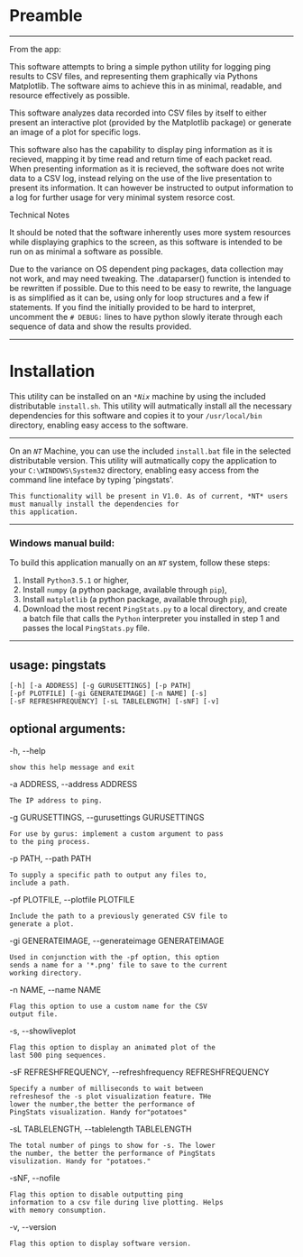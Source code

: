 # Preamble

--------

From the app:

This software attempts to bring a simple python utility for logging ping results to CSV files, and representing them
graphically via Pythons Matplotlib. The software aims to achieve this in as minimal, readable, and resource effectively as possible.                                                                                                 

This software analyzes data recorded into CSV files by itself to either present an interactive plot (provided by the Matplotlib package) or generate an image of a plot for specific logs.                                                    

This software also has the capability to display ping information as it is recieved, mapping it by time read and return
time of each packet read. When presenting information as it is recieved, the software does not write data to a CSV log,
instead relying on the use of the live presentation to present its information. It can however be instructed to output
information to a log for further usage for very minimal system resorce cost.                                         

Technical Notes                                                                                                      

It should be noted that the software inherently uses more system resources while displaying graphics to the screen,
as this software is intended to be run on as minimal a software as possible.                                                

Due to the variance on OS dependent ping packages, data collection may not work, and may need tweaking. The
.dataparser() function is intended to be rewritten if possible. Due to this need to be easy to rewrite, the language is
as simplified as it can be, using only for loop structures and a few if statements. If you find the initially provided
to be hard to interpret, uncomment the `# DEBUG:` lines to have python slowly iterate through each sequence of data and show the results provided. 

--------

# Installation

This utility can be installed on an *`*Nix`* machine by using the included distributable `install.sh`. This utility will
 autmatically install all the necessary dependencies for this software and copies it to your `/usr/local/bin` directory,
 enabling easy access to the software.
 
--------
 
On an *`NT`* Machine, you can use the included `install.bat` file in the selected distributable version. This utility 
 will autmatically copy the application to your `C:\WINDOWS\System32` directory, enabling easy access from the command 
 line inteface by typing 'pingstats'.
 
    This functionality will be present in V1.0. As of current, *NT* users must manually install the dependencies for 
    this application.

--------
    
### Windows manual build:

To build this application manually on an *`NT`* system, follow these steps:

1. Install `Python3.5.1` or higher,
2. Install `numpy` (a python package, available through `pip`),
3. Install `matplotlib` (a python package, available through `pip`),
4. Download the most recent `PingStats.py` to a local directory, and create a batch file that calls the `Python` 
interpreter you installed in step 1 and passes the local `PingStats.py` file.

--------

## usage: pingstats

    [-h] [-a ADDRESS] [-g GURUSETTINGS] [-p PATH]
    [-pf PLOTFILE] [-gi GENERATEIMAGE] [-n NAME] [-s]
    [-sF REFRESHFREQUENCY] [-sL TABLELENGTH] [-sNF] [-v]

## optional arguments:

  -h, --help
              
    show this help message and exit
    
  -a ADDRESS, --address ADDRESS
  
    The IP address to ping.
    
  -g GURUSETTINGS, --gurusettings GURUSETTINGS
  
    For use by gurus: implement a custom argument to pass
    to the ping process.
    
  -p PATH, --path PATH
    
    To supply a specific path to output any files to,
    include a path.
    
  -pf PLOTFILE, --plotfile PLOTFILE
  
    Include the path to a previously generated CSV file to
    generate a plot.
    
  -gi GENERATEIMAGE, --generateimage GENERATEIMAGE
  
    Used in conjunction with the -pf option, this option
    sends a name for a '*.png' file to save to the current
    working directory.
    
  -n NAME, --name NAME
    
    Flag this option to use a custom name for the CSV
    output file.
    
  -s, --showliveplot
      
    Flag this option to display an animated plot of the
    last 500 ping sequences.
    
  -sF REFRESHFREQUENCY, --refreshfrequency REFRESHFREQUENCY
  
    Specify a number of milliseconds to wait between
    refreshesof the -s plot visualization feature. THe
    lower the number,the better the performance of
    PingStats visualization. Handy for"potatoes"
    
  -sL TABLELENGTH, --tablelength TABLELENGTH
  
    The total number of pings to show for -s. The lower
    the number, the better the performance of PingStats
    visulization. Handy for "potatoes."
    
  -sNF, --nofile        
  
    Flag this option to disable outputting ping
    information to a csv file during live plotting. Helps
    with memory consumption.
    
  -v, --version
           
    Flag this option to display software version.    
